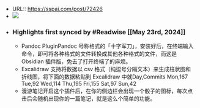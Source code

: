- URL:: https://sspai.com/post/72426
- ![](https://readwise-assets.s3.amazonaws.com/static/images/article4.6bc1851654a0.png)
- ### Highlights first synced by #Readwise [[May 23rd, 2024]]
    - Pandoc PluginPandoc 号称格式的「十字军刀」，安装好后，在终端输入命令，即可将各种格式的文件转换成其他各种格式的文件，而这是 Obsidian 插件版，免去了打开终端了的麻烦。
    - Excalidraw 支持将数据以 csv 格式（纯逗号分隔文本）来生成柱状图和折线图，将下面的数据粘贴到 Excalidraw 中就Day,Commits
Mon,167
Tue,92
Wed,114
Thu,195
Fri,155
Sat,97
Sun,42
    - 漫游笔记开启这个插件后，在你的侧边栏会出现一个骰子的图标，每次点击后会随机出现你的一篇笔记，就是这么个简单的功能。
